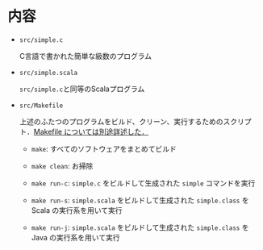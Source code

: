 # 内容

- `src/simple.c`

    C言語で書かれた簡単な級数のプログラム

- `src/simple.scala`

    `src/simple.c`と同等のScalaプログラム

- `src/Makefile`

    上述のふたつのプログラムをビルド、クリーン、実行するためのスクリプト．[Makefile については別途詳述した．](https://is-prg1b.github.io/lecture/note/makefile.html)

    - `make`: すべてのソフトウェアをまとめてビルド

    - `make clean`: お掃除

    - `make run-c`: `simple.c` をビルドして生成された `simple` コマンドを実行

    - `make run-s`: `simple.scala` をビルドして生成された `simple.class` を Scala の実行系を用いて実行

    - `make run-j`: `simple.scala` をビルドして生成された `simple.class` を Java の実行系を用いて実行
